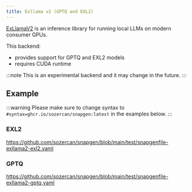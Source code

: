 ```yaml
---
title: Exllama v2 (GPTQ and EXL2)
---
```


[ExLlamaV2](https://github.com/turboderp/exllamav2) is an inference library for running local LLMs on modern consumer GPUs.

This backend:
- provides support for GPTQ and EXL2 models
- requires CUDA runtime

:::note
This is an experimental backend and it may change in the future.
:::

## Example

:::warning
Please make sure to change syntax to `#syntax=ghcr.io/sozercan/snapgen:latest` in the examples below.
:::

### EXL2
https://github.com/sozercan/snapgen/blob/main/test/snapgenfile-exllama2-exl2.yaml

### GPTQ
https://github.com/sozercan/snapgen/blob/main/test/snapgenfile-exllama2-gptq.yaml
